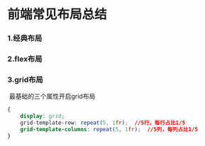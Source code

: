 # 前端常见布局总结

### 1.经典布局

### 2.flex布局

### 3.grid布局

​	最基础的三个属性开启grid布局

```css
{
	display: grid;
	grid-template-row: repeat(5, 1fr);	//5行，每行占比1/5
	grid-template-columns: repeat(5, 1fr);	//5列，每列占比1/5
}
```

